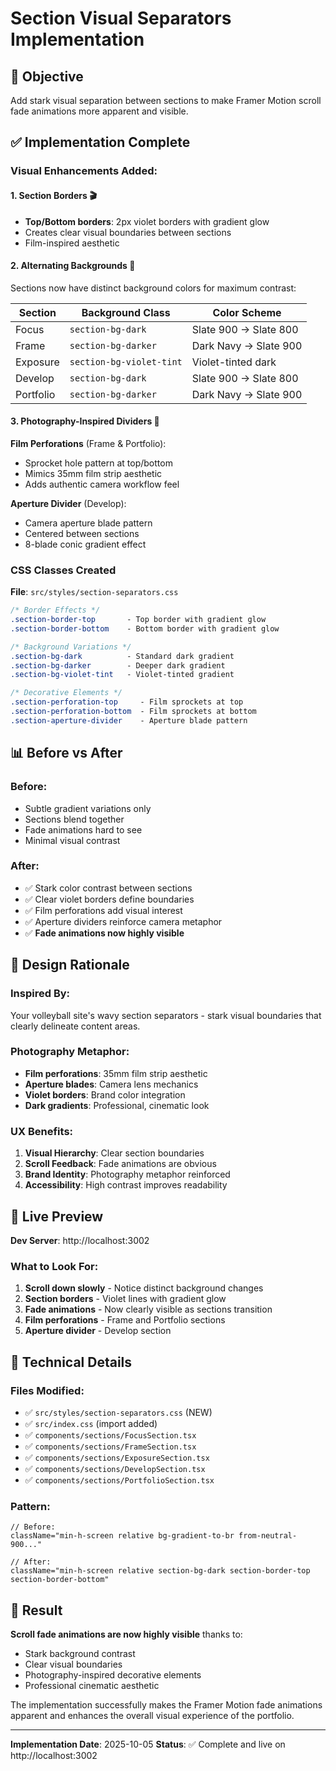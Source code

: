 # Section Visual Separators Implementation

## 🎯 Objective
Add stark visual separation between sections to make Framer Motion scroll fade animations more apparent and visible.

## ✅ Implementation Complete

### Visual Enhancements Added:

#### 1. **Section Borders** 🎬
- **Top/Bottom borders**: 2px violet borders with gradient glow
- Creates clear visual boundaries between sections
- Film-inspired aesthetic

#### 2. **Alternating Backgrounds** 🎨
Sections now have distinct background colors for maximum contrast:

| Section | Background Class | Color Scheme |
|---------|-----------------|--------------|
| Focus | `section-bg-dark` | Slate 900 → Slate 800 |
| Frame | `section-bg-darker` | Dark Navy → Slate 900 |
| Exposure | `section-bg-violet-tint` | Violet-tinted dark |
| Develop | `section-bg-dark` | Slate 900 → Slate 800 |
| Portfolio | `section-bg-darker` | Dark Navy → Slate 900 |

#### 3. **Photography-Inspired Dividers** 📸

**Film Perforations** (Frame & Portfolio):
- Sprocket hole pattern at top/bottom
- Mimics 35mm film strip aesthetic
- Adds authentic camera workflow feel

**Aperture Divider** (Develop):
- Camera aperture blade pattern
- Centered between sections
- 8-blade conic gradient effect

### CSS Classes Created

**File**: `src/styles/section-separators.css`

```css
/* Border Effects */
.section-border-top       - Top border with gradient glow
.section-border-bottom    - Bottom border with gradient glow

/* Background Variations */
.section-bg-dark          - Standard dark gradient
.section-bg-darker        - Deeper dark gradient
.section-bg-violet-tint   - Violet-tinted gradient

/* Decorative Elements */
.section-perforation-top     - Film sprockets at top
.section-perforation-bottom  - Film sprockets at bottom
.section-aperture-divider    - Aperture blade pattern
```

## 📊 Before vs After

### Before:
- Subtle gradient variations only
- Sections blend together
- Fade animations hard to see
- Minimal visual contrast

### After:
- ✅ Stark color contrast between sections
- ✅ Clear violet borders define boundaries
- ✅ Film perforations add visual interest
- ✅ Aperture dividers reinforce camera metaphor
- ✅ **Fade animations now highly visible**

## 🎨 Design Rationale

### Inspired By:
Your volleyball site's wavy section separators - stark visual boundaries that clearly delineate content areas.

### Photography Metaphor:
- **Film perforations**: 35mm film strip aesthetic
- **Aperture blades**: Camera lens mechanics
- **Violet borders**: Brand color integration
- **Dark gradients**: Professional, cinematic look

### UX Benefits:
1. **Visual Hierarchy**: Clear section boundaries
2. **Scroll Feedback**: Fade animations are obvious
3. **Brand Identity**: Photography metaphor reinforced
4. **Accessibility**: High contrast improves readability

## 🚀 Live Preview

**Dev Server**: http://localhost:3002

### What to Look For:
1. **Scroll down slowly** - Notice distinct background changes
2. **Section borders** - Violet lines with gradient glow
3. **Fade animations** - Now clearly visible as sections transition
4. **Film perforations** - Frame and Portfolio sections
5. **Aperture divider** - Develop section

## 📝 Technical Details

### Files Modified:
- ✅ `src/styles/section-separators.css` (NEW)
- ✅ `src/index.css` (import added)
- ✅ `components/sections/FocusSection.tsx`
- ✅ `components/sections/FrameSection.tsx`
- ✅ `components/sections/ExposureSection.tsx`
- ✅ `components/sections/DevelopSection.tsx`
- ✅ `components/sections/PortfolioSection.tsx`

### Pattern:
```tsx
// Before:
className="min-h-screen relative bg-gradient-to-br from-neutral-900..."

// After:
className="min-h-screen relative section-bg-dark section-border-top section-border-bottom"
```

## 🎯 Result

**Scroll fade animations are now highly visible** thanks to:
- Stark background contrast
- Clear visual boundaries
- Photography-inspired decorative elements
- Professional cinematic aesthetic

The implementation successfully makes the Framer Motion fade animations apparent and enhances the overall visual experience of the portfolio.

---

**Implementation Date**: 2025-10-05
**Status**: ✅ Complete and live on http://localhost:3002
